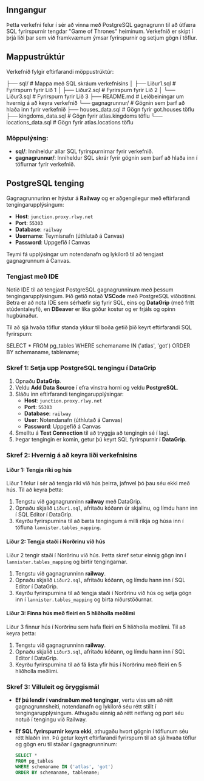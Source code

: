 ## Inngangur
Þetta verkefni felur í sér að vinna með PostgreSQL gagnagrunn til að útfæra SQL fyrirspurnir tengdar "Game of Thrones" heiminum. Verkefnið er skipt í þrjá liði þar sem við framkvæmum ýmsar fyrirspurnir og setjum gögn í töflur.

## Mappustrúktúr
Verkefnið fylgir eftirfarandi möppustrúktúr:

├── sql/ # Mappa með SQL skráum verkefnisins 
│ ├── Liður1.sql # Fyrirspurn fyrir Lið 1 
│ ├── Liður2.sql # Fyrirspurn fyrir Lið 2 
│ └── Liður3.sql # Fyrirspurn fyrir Lið 3 
├── README.md # Leiðbeiningar um hvernig á að keyra verkefnið 
└── gagnagrunnur/ # Gögnin sem þarf að hlaða inn fyrir verkefnið 
├── houses_data.sql # Gögn fyrir got.houses töflu
├── kingdoms_data.sql # Gögn fyrir atlas.kingdoms töflu 
└── locations_data.sql # Gögn fyrir atlas.locations töflu


### Möppulýsing:
- **sql/**: Inniheldur allar SQL fyrirspurnirnar fyrir verkefnið.
- **gagnagrunnur/**: Inniheldur SQL skrár fyrir gögnin sem þarf að hlaða inn í töflurnar fyrir verkefnið.

## PostgreSQL tenging
Gagnagrunnurinn er hýstur á **Railway** og er aðgengilegur með eftirfarandi tengingarupplýsingum:

- **Host**: `junction.proxy.rlwy.net`
- **Port**: `55303`
- **Database**: `railway`
- **Username**: Teymisnafn (úthlutað á Canvas)
- **Password**: Uppgefið í Canvas

Teymi fá upplýsingar um notendanafn og lykilorð til að tengjast gagnagrunnum á Canvas.

### Tengjast með IDE
Notið IDE til að tengjast PostgreSQL gagnagrunninum með þessum tengingarupplýsingum. Þið getið notað **VSCode** með PostgreSQL viðbótinni. Betra er að nota IDE sem sérhæfir sig fyrir SQL, eins og **DataGrip** (með frítt stúdentaleyfi), en **DBeaver** er líka góður kostur og er frjáls og opinn hugbúnaður.

Til að sjá hvaða töflur standa ykkur til boða getið þið keyrt eftirfarandi SQL fyrirspurn:

SELECT *
FROM pg_tables
WHERE schemaname IN ('atlas', 'got')
ORDER BY schemaname, tablename;

### Skref 1: Setja upp PostgreSQL tengingu í DataGrip
1. Opnaðu **DataGrip**.
2. Veldu **Add Data Source** í efra vinstra horni og veldu **PostgreSQL**.
3. Sláðu inn eftirfarandi tengingarupplýsingar:
   - **Host**: `junction.proxy.rlwy.net`
   - **Port**: `55303`
   - **Database**: `railway`
   - **User**: Notendanafn (úthlutað á Canvas)
   - **Password**: Uppgefið á Canvas
4. Smelltu á **Test Connection** til að tryggja að tengingin sé í lagi.
5. Þegar tengingin er komin, getur þú keyrt SQL fyrirspurnir í **DataGrip**.

### Skref 2: Hvernig á að keyra liði verkefnisins

#### Liður 1: Tengja ríki og hús
Liður 1 felur í sér að tengja ríki við hús þeirra, jafnvel þó þau séu ekki með hús. Til að keyra þetta:
1. Tengstu við gagnagrunninn **railway** með DataGrip.
2. Opnaðu skjalið `Liður1.sql`, afritaðu kóðann úr skjalinu, og límdu hann inn í SQL Editor í DataGrip.
3. Keyrðu fyrirspurnina til að bæta tengingum á milli ríkja og húsa inn í töfluna `lannister.tables_mapping`.

#### Liður 2: Tengja staði í Norðrinu við hús
Liður 2 tengir staði í Norðrinu við hús. Þetta skref setur einnig gögn inn í `lannister.tables_mapping` og birtir tengingarnar.

1. Tengstu við gagnagrunninn **railway**.
2. Opnaðu skjalið `Liður2.sql`, afritaðu kóðann, og límdu hann inn í SQL Editor í DataGrip.
3. Keyrðu fyrirspurnina til að tengja staði í Norðrinu við hús og setja gögn inn í `lannister.tables_mapping` og birta niðurstöðurnar.

#### Liður 3: Finna hús með fleiri en 5 hliðholla meðlimi
Liður 3 finnur hús í Norðrinu sem hafa fleiri en 5 hliðholla meðlimi. Til að keyra þetta:
1. Tengstu við gagnagrunninn **railway**.
2. Opnaðu skjalið `Liður3.sql`, afritaðu kóðann, og límdu hann inn í SQL Editor í DataGrip.
3. Keyrðu fyrirspurnina til að fá lista yfir hús í Norðrinu með fleiri en 5 hliðholla meðlimi.

### Skref 3: Villuleit og öryggismál

- **Ef þú lendir í vandræðum með tengingar**, vertu viss um að rétt gagnagrunnsheiti, notendanafn og lykilorð séu rétt stillt í tengingarupplýsingum. Athugaðu einnig að rétt netfang og port séu notuð í tengingu við Railway.
  
- **Ef SQL fyrirspurnir keyra ekki**, athugaðu hvort gögnin í töflunum séu rétt hlaðin inn. Þú getur keyrt eftirfarandi fyrirspurn til að sjá hvaða töflur og gögn eru til staðar í gagnagrunninum:

   ```sql
   SELECT *
   FROM pg_tables
   WHERE schemaname IN ('atlas', 'got')
   ORDER BY schemaname, tablename;
